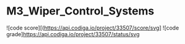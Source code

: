 # M3_Wiper_Control_Systems

![code score][(https://api.codiga.io/project/33507/score/svg]
![code grade]https://api.codiga.io/project/33507/status/svg
